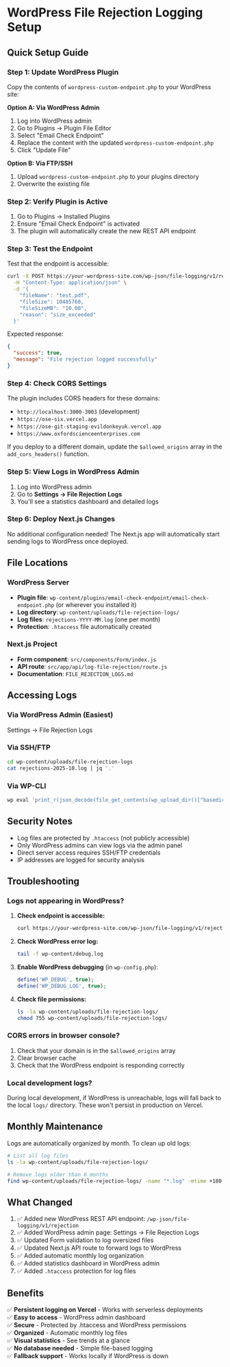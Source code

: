 # WordPress File Rejection Logging Setup

## Quick Setup Guide

### Step 1: Update WordPress Plugin

Copy the contents of `wordpress-custom-endpoint.php` to your WordPress site:

**Option A: Via WordPress Admin**
1. Log into WordPress admin
2. Go to Plugins → Plugin File Editor
3. Select "Email Check Endpoint"
4. Replace the content with the updated `wordpress-custom-endpoint.php`
5. Click "Update File"

**Option B: Via FTP/SSH**
1. Upload `wordpress-custom-endpoint.php` to your plugins directory
2. Overwrite the existing file

### Step 2: Verify Plugin is Active

1. Go to Plugins → Installed Plugins
2. Ensure "Email Check Endpoint" is activated
3. The plugin will automatically create the new REST API endpoint

### Step 3: Test the Endpoint

Test that the endpoint is accessible:

```bash
curl -X POST https://your-wordpress-site.com/wp-json/file-logging/v1/rejection \
  -H "Content-Type: application/json" \
  -d '{
    "fileName": "test.pdf",
    "fileSize": 10485760,
    "fileSizeMB": "10.00",
    "reason": "size_exceeded"
  }'
```

Expected response:
```json
{
  "success": true,
  "message": "File rejection logged successfully"
}
```

### Step 4: Check CORS Settings

The plugin includes CORS headers for these domains:
- `http://localhost:3000-3003` (development)
- `https://ose-six.vercel.app`
- `https://ose-git-staging-evildonkeyuk.vercel.app`
- `https://www.oxfordscienceenterprises.com`

If you deploy to a different domain, update the `$allowed_origins` array in the `add_cors_headers()` function.

### Step 5: View Logs in WordPress Admin

1. Log into WordPress admin
2. Go to **Settings → File Rejection Logs**
3. You'll see a statistics dashboard and detailed logs

### Step 6: Deploy Next.js Changes

No additional configuration needed! The Next.js app will automatically start sending logs to WordPress once deployed.

## File Locations

### WordPress Server
- **Plugin file**: `wp-content/plugins/email-check-endpoint/email-check-endpoint.php` (or wherever you installed it)
- **Log directory**: `wp-content/uploads/file-rejection-logs/`
- **Log files**: `rejections-YYYY-MM.log` (one per month)
- **Protection**: `.htaccess` file automatically created

### Next.js Project
- **Form component**: `src/components/Form/index.js`
- **API route**: `src/app/api/log-file-rejection/route.js`
- **Documentation**: `FILE_REJECTION_LOGS.md`

## Accessing Logs

### Via WordPress Admin (Easiest)
Settings → File Rejection Logs

### Via SSH/FTP
```bash
cd wp-content/uploads/file-rejection-logs
cat rejections-2025-10.log | jq '.'
```

### Via WP-CLI
```bash
wp eval 'print_r(json_decode(file_get_contents(wp_upload_dir()["basedir"] . "/file-rejection-logs/rejections-2025-10.log")));'
```

## Security Notes

- Log files are protected by `.htaccess` (not publicly accessible)
- Only WordPress admins can view logs via the admin panel
- Direct server access requires SSH/FTP credentials
- IP addresses are logged for security analysis

## Troubleshooting

### Logs not appearing in WordPress?

1. **Check endpoint is accessible:**
   ```bash
   curl https://your-wordpress-site.com/wp-json/file-logging/v1/rejection
   ```

2. **Check WordPress error log:**
   ```bash
   tail -f wp-content/debug.log
   ```

3. **Enable WordPress debugging** (in `wp-config.php`):
   ```php
   define('WP_DEBUG', true);
   define('WP_DEBUG_LOG', true);
   ```

4. **Check file permissions:**
   ```bash
   ls -la wp-content/uploads/file-rejection-logs/
   chmod 755 wp-content/uploads/file-rejection-logs/
   ```

### CORS errors in browser console?

1. Check that your domain is in the `$allowed_origins` array
2. Clear browser cache
3. Check that the WordPress endpoint is responding correctly

### Local development logs?

During local development, if WordPress is unreachable, logs will fall back to the local `logs/` directory. These won't persist in production on Vercel.

## Monthly Maintenance

Logs are automatically organized by month. To clean up old logs:

```bash
# List all log files
ls -la wp-content/uploads/file-rejection-logs/

# Remove logs older than 6 months
find wp-content/uploads/file-rejection-logs/ -name "*.log" -mtime +180 -delete
```

## What Changed

1. ✅ Added new WordPress REST API endpoint: `/wp-json/file-logging/v1/rejection`
2. ✅ Added WordPress admin page: Settings → File Rejection Logs
3. ✅ Updated Form validation to log oversized files
4. ✅ Updated Next.js API route to forward logs to WordPress
5. ✅ Added automatic monthly log organization
6. ✅ Added statistics dashboard in WordPress admin
7. ✅ Added `.htaccess` protection for log files

## Benefits

✅ **Persistent logging on Vercel** - Works with serverless deployments  
✅ **Easy to access** - WordPress admin dashboard  
✅ **Secure** - Protected by .htaccess and WordPress permissions  
✅ **Organized** - Automatic monthly log files  
✅ **Visual statistics** - See trends at a glance  
✅ **No database needed** - Simple file-based logging  
✅ **Fallback support** - Works locally if WordPress is down

